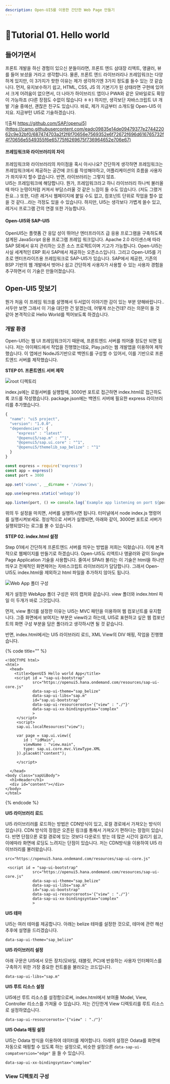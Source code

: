 ```yaml
---
description: Open-UI5를 이용한 간단한 Web Page 만들기
---
```


# Tutorial 01. Hello world

## **들어가면서**

프론트 개발을 하신 경험이 있으신 분들이라면, 프론트 엔드 삼대장 리엑트, 앵귤러, 뷰를 들어 보셨을 거라고 생각합니다. 물론, 프론트 엔드 라이브러리나 프레임워크는 다양하게 있지만, 이 3가지가 핫한 이유는 제가 생각하기엔 3가지 정도를 들수 있는 것 같습니다. 먼저, 유지보수하기 쉽고, HTML, CSS, JS 의 기본기가 된 상태라면 구현에 있어서 크게 어려움이 없으면서, 더 나아가 하이브리드 앱이나 PWA와 같은 모바일로도 확장이 가능하죠 \(다른 장점도 수없이 많습니다 ㅎㅎ\) 하지만, 생각보단 자바스크립트 UI 개발 기술 중에선, 괜찮은 친구도 있습니다. 바로, 제가 지금부터 소개드릴 Open-UI5 이지요. 지금부턴 UI5로 기술하겠습니다.

![&#xCD9C;&#xCC98; https://github.com/SAP/openui5](https://camo.githubusercontent.com/eadc09835e14de09479377e274422062c9e32bf0/687474703a2f2f6f70656e7569352e6f72672f696d616765732f4f70656e5549355f6e65775f6269675f736964652e706e67)

#### 프레임워크와 라이브러리의 차이 <a id="&#xD504;&#xB808;&#xC784;&#xC6CC;&#xD06C;&#xC640;-&#xB77C;&#xC774;&#xBE0C;&#xB7EC;&#xB9AC;&#xC758;-&#xCC28;&#xC774;"></a>

프레임워크와 라이브러리의 차이점을 혹시 아시나요? 간단하게 생각하면 프레임워크는 프레임워크에서 제공하는 공간에 코드를 작성해야하고, 어플리케이션의 흐름을 사용자가 좌지우지 할수 없습니다. 반면, 라이브러리는 그렇지 않죠.  
UI5는 프레임워크에 해당합니다. 뭔가, 프레임워크라고 하니 라이브러리 하나씩 불러올때 마다 눈떵이처럼 커져서 부담스러울 것 같은 느낌이 들 수도 있습니다. \(저도 그랬거든요...\) 또한, 다른 레거시 웹페이지에 붙일 수도 없고, 컴포넌트 단위로 작업을 할수 없을 것 같다...라는 걱정도 있을 수 있습니다. 하지만, UI5는 생각보다 가볍게 쓸수 있고, 레거시 프로그램 간의 연결 또한 가능합니다.

#### Open-UI5와 SAP-UI5 <a id="open-ui5&#xC640;-sap-ui5"></a>

OpenUI5는 플랫폼 간 응답 성이 뛰어난 엔터프라이즈 급 응용 프로그램을 구축하도록 설계된 JavaScript 응용 프로그램 프레임 워크입니다. Apache 2.0 라이센스에 따라 SAP SE에서 유지 관리하는 오픈 소스 프로젝트이며 기고가 가능합니다. Open-UI5는 사실 세계적인 ERP 회사 SAP에서 제공하는 오픈소스입니다. 그리고 Open-UI5를 기초로 엔터프라이즈용 프레임워크로 SAP-UI5가 있습니다. SAP에서 제공한, 기존의 BSP 기반의 웹 개발에서 벗어나 쉽고 간단하게 사용자가 사용할 수 있는 사용자 경험을 추구하면서 이 기술은 만들어졌습니다.

## Open-UI5 맛보기

뭔가 처음 이 프레임 워크를 설명해서 두서없이 이야기한 감이 있는 부분 양해바랍니다.. 서두만 보면 그래서 이 기술 대단한 건 알겠는데, 어떻게 쓰는건데? 라는 의문이 들 것 같아 본격적으로 Hello World를 찍어보도록 하겠습니다. 

### **개발 환경**

Open-UI5는 웹 UI 프레임워크이기 때문에, 프론트엔드 서버를 띄어줄 정도만 되면 됩니다. 저는 아이패드에서 작업을 진행했는데요, Play.js라는 웹 개발앱을 이용하여 제작했습니다. 이 앱에선 NodeJS기반으로 백엔드를 구성할 수 있어서, 이를 기반으로 프론트엔드 서버를 제작했습니다.   



 **STEP 01. 프론트엔드 서버 제작**

![root &#xB514;&#xB809;&#xD1A0;&#xB9AC; ](.gitbook/assets/img_b295fc2a9314-1.jpeg)

index.js에는 로컬서버를 실행할때, 3000번 포트로 접근하면 index.html로 접근하도록 코드를 작성했습니다. package.json에는 백엔드 서버에 필요한 express 라이브러리를 추가했습니다.

```javascript
{
  "name": "ui5 project",
  "version": "1.0.0",
  "dependencies": {
     "express" : "latest"
     "@openui5/sap.m" : "^1",
     "@openui5/sap.ui.core" : "^1",
     "@openui5/themelib_sap_belize" : "^1"
  }
}
```

```javascript
const express = require('express')
const app = express()
const port = 3000

app.set('views', __dirname + '/views');

app.use(express.static('webapp'))

app.listen(port, () => console.log(`Example app listening on port ${port}!`))
```



위의 두 설정을 마치면, 서버를 실행하시면 됩니다. 터미널에서 node index.js 명령어를 실행시켜보세요. 정상적으로 서버가 실행되면, 아래와 같이, 3000번 포트로 서버가 실행되었다는 로그를 볼 수 있습니다.

 **STEP 02. index.html 설정**

Step 01에서 간단하게 프론트엔드 서버를 띄우는 방법을 저희는 익혔습니다. 이제 본격적으로 웹페이지를 만들기로 하겠습니다. Open-UI5도 리엑트나 앵귤러와 같이 Single Page Application 기술을 사용합니다. 줄여서 SPA라 불리는 이 기술은 html을 하나만 띄우고 전체적인 화면제어는 자바스크립트 라이브러리가 담당합니다. 그래서 Open-UI5도 index.html을 제외하고 html 파일을 추가하지 않아도 됩니다. 

![Web App &#xD3F4;&#xB354; &#xAD6C;&#xC131;](.gitbook/assets/img_458e6cb689ef-1.jpeg)

제가 설정한 WebApp 폴더 구성은 위의 캡처와 같습니다. view 폴더와 index.html 파일 이 두개가 바로 그것입니다. 

먼저, view 폴더를 설정한 이유는 UI5는 MVC 패턴을 이용하여 웹 컴포넌트를 유지합니다. 그중 화면에서 보여지는 부분은 view라고 하는데, UI5로 표현하고 싶은 웹 컴포넌트의 화면 구성 부분을 담은 폴더라고 생각하시면 될 것 같습니다.

반면, index.html에서는  UI5 라이브러리 로드, XML View의 DIV 매핑, 작업을 진행했습니다.

{% code title="" %}
```markup
<!DOCTYPE html>
<html>
  <head>
    <title>OpenUI5 Hello world App</title>
    <script id = "sap-ui-bootstrap"
            src="https://openui5.hana.ondemand.com/resources/sap-ui-core.js"
            data-sap-ui-theme="sap_belize"
            data-sap-ui-libs="sap.m"
            id="sap.ui-bootstrap"
            data-sap-ui-resourceroots='{"view" : "./"}'
            data-sap-ui-xx-bindingsyntax="complex"
            >
     </script>
     <script>
     sap.ui.localResources("view");
 
     var page = sap.ui.view({
        id : "idMain",
        viewName : "view.main",
        type: sap.ui.core.mvc.ViewType.XML
     }).placeAt("content");
     
     </script>
  
  </head>
<body class="sapUiBody">
  <h1>Header</h1>
  <div id="content"></div>
</body>
</html>
```
{% endcode %}

**UI5 라이브러리 로드**

UI5 라이브리러를 로드하는 방법은 CDN방식이 있고, 로컬 경로에서 가져오는 방식이 있습니다. CDN 방식의 장점은 오픈된 링크를 통해서 가져오기 편하다는 장점이 있습니다. 반면 단점으론 로컬 경로에 있는 것보다 다운로드 받는 데 많은 시간이 걸리기 쉽고, 이에따라 화면에 로딩도 느려지는 단점이 있습니다. 저는 CDN방식을 이용하여 UI5 라이브러리를 불러왔습니다. 

```markup
src="https://openui5.hana.ondemand.com/resources/sap-ui-core.js"
```

```markup
 <script id = "sap-ui-bootstrap"
            src="https://openui5.hana.ondemand.com/resources/sap-ui-core.js"
            data-sap-ui-theme="sap_belize"
            data-sap-ui-libs="sap.m"
            id="sap.ui-bootstrap"
            data-sap-ui-resourceroots='{"view" : "./"}'
            data-sap-ui-xx-bindingsyntax="complex"
            >
```

**UI5 테마**

UI5는 여러 테마를 제공합니다. 아래는 belize 테마를 설정한 것으로, 테마에 관련 해선 추후에 설명을 드리겠습니다.

```markup
data-sap-ui-theme="sap_belize"
```

**UI5 라이브러리 설정** 

아래 구문은 UI5에서 모든 장치\(모바일, 태블릿, PC\)에 반응하는 사용자 인터페이스를 구축하기 위한 가장 중요한 컨트롤을 불러오는 코드입니다.

```markup
data-sap-ui-libs="sap.m"
```

**UI5 루트 리소스 설정**

UI5에선 루트 리소스를 설정함으로써, index.html에서 보여줄 Model, View, Controller 리소스를 가져올 수 있습니다. 저는 간단한게 View 디렉토리를 루트 리소스로 설정하였습니다.

```markup
data-sap-ui-resourceroots='{"view" : "./"}'
```

**UI5 Odata 매핑 설정**

UI5는 Odata 방식을 이용하여 데이터를 제어합니다. 아래의 설정은 Odata를 화면에 자동으로 매핑할 수 있도록 하는 설정으로, 비슷한 설정으론 `data-sap-ui-compatversion="edge"` 을 들 수 있습니다.

```markup
data-sap-ui-xx-bindingsyntax="complex"
```

### **View 디렉토리 구성**

